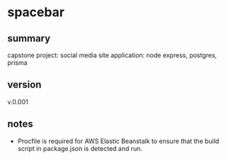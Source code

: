 # spacebar

## summary

capstone project: social media site
application: node express, postgres, prisma

## version
v.0.001

## notes

- Procfile is required for AWS Elastic Beanstalk to ensure that the build script in package.json is detected and run.